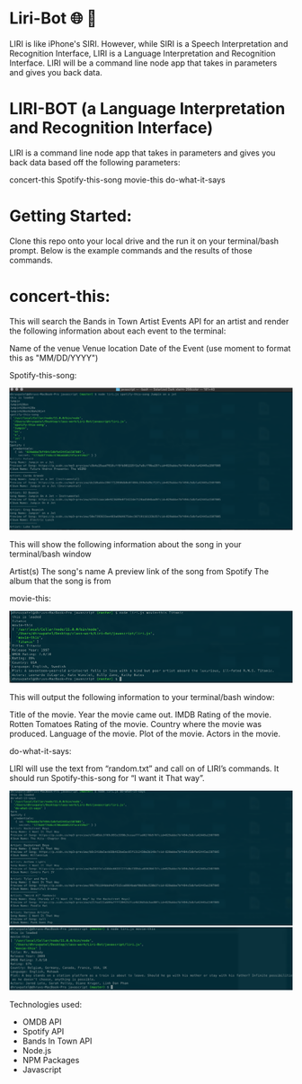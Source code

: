 # Liri-Bot :globe_with_meridians: :rocket: 

LIRI is like iPhone's SIRI. However, while SIRI is a Speech Interpretation and Recognition Interface, LIRI is a Language Interpretation and Recognition Interface. LIRI will be a command line node app that takes in parameters and gives you back data.

# LIRI-BOT (a Language Interpretation and Recognition Interface)
LIRI is a command line node app that takes in parameters and gives you back data based off the following parameters:

concert-this
Spotify-this-song
movie-this
do-what-it-says

# Getting Started:
Clone this repo onto your local drive and the run it on your terminal/bash prompt. Below is the example commands and the results of those commands.

<h1>concert-this:</h1>








This will search the Bands in Town Artist Events API for an artist and render the following information about each event to the terminal:

Name of the venue
Venue location
Date of the Event (use moment to format this as "MM/DD/YYYY")

Spotify-this-song:

![alt text](https://github.com/darup67/Liri-Bot/blob/master/screenshots/Spotify-this-song.png)




This will show the following information about the song in your terminal/bash window

Artist(s)
The song's name
A preview link of the song from Spotify
The album that the song is from

movie-this:

![alt text](https://github.com/darup67/Liri-Bot/blob/master/screenshots/movie-this.png)









This will output the following information to your terminal/bash window:

Title of the movie.
Year the movie came out.
IMDB Rating of the movie.
Rotten Tomatoes Rating of the movie.
Country where the movie was produced.
Language of the movie.
Plot of the movie.
Actors in the movie.




do-what-it-says:

LIRI will use the text from “random.txt” and call on of LIRI’s commands. It should run Spotify-this-song for “I want it That way”.

![alt text](https://github.com/darup67/Liri-Bot/blob/master/screenshots/do-what-it-says.png)
![alt text](https://github.com/darup67/Liri-Bot/blob/master/screenshots/Mr.%20Nobody%20.png)








Technologies used:
- OMDB API
- Spotify API
- Bands In Town API
- Node.js
- NPM Packages
- Javascript
